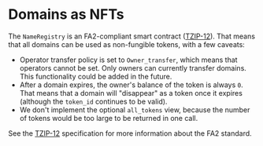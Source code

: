 # Domains as NFTs

The `NameRegistry` is an FA2-compliant smart contract \([TZIP-12](https://gitlab.com/tzip/tzip/-/blob/master/proposals/tzip-12/tzip-12.md)\). That means that all domains can be used as non-fungible tokens, with a few caveats:

* Operator transfer policy is set to `Owner_transfer`, which means that operators cannot be set. Only owners can currently transfer domains. This functionality could be added in the future.
* After a domain expires, the owner's balance of the token is always `0`. That means that a domain will "disappear" as a token once it expires \(although the `token_id` continues to be valid\).
* We don't implement the optional `all_tokens` view, because the number of tokens would be too large to be returned in one call.

See the [TZIP-12](https://gitlab.com/tzip/tzip/-/blob/master/proposals/tzip-12/tzip-12.md) specification for more information about the FA2 standard.

